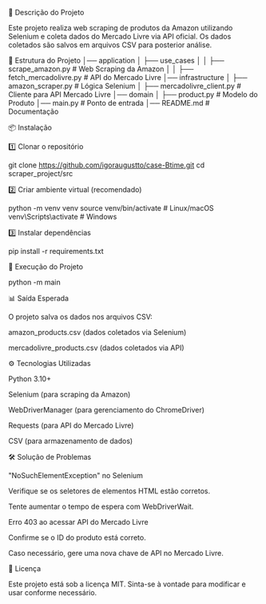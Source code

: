📌 Descrição do Projeto

Este projeto realiza web scraping de produtos da Amazon utilizando Selenium e coleta dados do Mercado Livre via API oficial. Os dados coletados são salvos em arquivos CSV para posterior análise.



📂 Estrutura do Projeto
│── application
│   ├── use_cases
│   │   ├── scrape_amazon.py  # Web Scraping da Amazon
│   │   ├── fetch_mercadolivre.py  # API do Mercado Livre
│── infrastructure
│   ├── amazon_scraper.py  # Lógica Selenium
│   ├── mercadolivre_client.py  # Cliente para API Mercado Livre
│── domain
│   ├── product.py  # Modelo do Produto
│── main.py  # Ponto de entrada
│── README.md  # Documentação





📦 Instalação



1️⃣ Clonar o repositório

git clone https://github.com/igoraugustto/case-Btime.git
cd scraper_project/src


2️⃣ Criar ambiente virtual (recomendado)

python -m venv venv
source venv/bin/activate  # Linux/macOS
venv\Scripts\activate  # Windows


3️⃣ Instalar dependências

pip install -r requirements.txt





🚀 Execução do Projeto

python -m main




📊 Saída Esperada

O projeto salva os dados nos arquivos CSV:

amazon_products.csv (dados coletados via Selenium)

mercadolivre_products.csv (dados coletados via API)





⚙️ Tecnologias Utilizadas

Python 3.10+

Selenium (para scraping da Amazon)

WebDriverManager (para gerenciamento do ChromeDriver)

Requests (para API do Mercado Livre)

CSV (para armazenamento de dados)





🛠 Solução de Problemas

"NoSuchElementException" no Selenium

Verifique se os seletores de elementos HTML estão corretos.

Tente aumentar o tempo de espera com WebDriverWait.

Erro 403 ao acessar API do Mercado Livre

Confirme se o ID do produto está correto.

Caso necessário, gere uma nova chave de API no Mercado Livre.





📜 Licença

Este projeto está sob a licença MIT. Sinta-se à vontade para modificar e usar conforme necessário.

